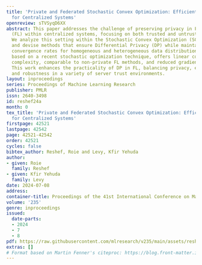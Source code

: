 ```yaml
---
title: 'Private and Federated Stochastic Convex Optimization: Efficient Strategies
  for Centralized Systems'
openreview: sTVSyqD6XX
abstract: This paper addresses the challenge of preserving privacy in Federated Learning
  (FL) within centralized systems, focusing on both trusted and untrusted server scenarios.
  We analyze this setting within the Stochastic Convex Optimization (SCO) framework,
  and devise methods that ensure Differential Privacy (DP) while maintaining optimal
  convergence rates for homogeneous and heterogeneous data distributions. Our approach,
  based on a recent stochastic optimization technique, offers linear computational
  complexity, comparable to non-private FL methods, and reduced gradient obfuscation.
  This work enhances the practicality of DP in FL, balancing privacy, efficiency,
  and robustness in a variety of server trust environments.
layout: inproceedings
series: Proceedings of Machine Learning Research
publisher: PMLR
issn: 2640-3498
id: reshef24a
month: 0
tex_title: 'Private and Federated Stochastic Convex Optimization: Efficient Strategies
  for Centralized Systems'
firstpage: 42521
lastpage: 42542
page: 42521-42542
order: 42521
cycles: false
bibtex_author: Reshef, Roie and Levy, Kfir Yehuda
author:
- given: Roie
  family: Reshef
- given: Kfir Yehuda
  family: Levy
date: 2024-07-08
address:
container-title: Proceedings of the 41st International Conference on Machine Learning
volume: '235'
genre: inproceedings
issued:
  date-parts:
  - 2024
  - 7
  - 8
pdf: https://raw.githubusercontent.com/mlresearch/v235/main/assets/reshef24a/reshef24a.pdf
extras: []
# Format based on Martin Fenner's citeproc: https://blog.front-matter.io/posts/citeproc-yaml-for-bibliographies/
---
```

